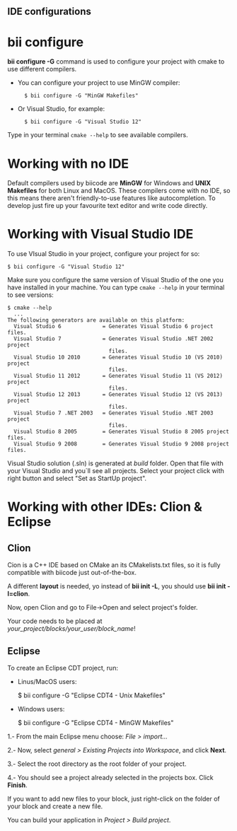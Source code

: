 IDE configurations
------------------
bii configure
==========
**bii configure -G** command is used to configure your project with cmake to use different compilers.

* You can configure your project to use MinGW compiler:
	
		$ bii configure -G "MinGW Makefiles"

* Or Visual Studio, for example:
		
		$ bii configure -G "Visual Studio 12"
 
Type in your terminal ``cmake --help`` to see available compilers.

Working with no IDE
=================
Default compilers used by biicode are **MinGW** for Windows and **UNIX Makefiles** for both Linux and MacOS. These compilers come with no IDE, so this means there aren't friendly-to-use features like autocompletion.
To develop just fire up your favourite text editor and write code directly.

Working with Visual Studio IDE
=========================
To use VIsual Studio in your project, configure your project for so:

	$ bii configure -G "Visual Studio 12"

Make sure you configure the same version of Visual Studio of the one you have installed in your machine.
You can type ``cmake --help`` in your terminal to see versions:

	$ cmake --help
	  ...
	The following generators are available on this platform:
	  Visual Studio 6             = Generates Visual Studio 6 project files.
	  Visual Studio 7             = Generates Visual Studio .NET 2002 project
	                                files.
	  Visual Studio 10 2010       = Generates Visual Studio 10 (VS 2010) project
	                                files.
	  Visual Studio 11 2012       = Generates Visual Studio 11 (VS 2012) project
	                                files.
	  Visual Studio 12 2013       = Generates Visual Studio 12 (VS 2013) project
	                                files.
	  Visual Studio 7 .NET 2003   = Generates Visual Studio .NET 2003 project
	                                files.
	  Visual Studio 8 2005        = Generates Visual Studio 8 2005 project files.
	  Visual Studio 9 2008        = Generates Visual Studio 9 2008 project files.

Visual Studio solution (.sln) is generated at *build* folder. Open that file with your Visual Studio and you`ll see all projects. Select your project click with right button and select "Set as StartUp project".

Working with other IDEs: Clion & Eclipse
========================================

Clion
-----

Cion is a C++ IDE based on CMake an its CMakelists.txt files, so it is fully compatible with biicode just out-of-the-box.

A different **layout** is needed, yo instead of **bii init -L**, you should use **bii init -l=clion**.

Now, open Clion and go to File->Open and select project's folder.

Your code needs to be placed at *your_project/blocks/your_user/block_name*!

Eclipse
-------

To create an Eclipse CDT project, run:

* Linus/MacOS users:

	$ bii configure -G "Eclipse CDT4 - Unix Makefiles"

* Windows users:

	$ bii configure -G "Eclipse CDT4 - MinGW Makefiles"


1.- From the main Eclipse menu choose: *File > import...*

2.- Now, select *general > Existing Projects into Workspace*, and click **Next**.

3.- Select the root directory as the root folder of your project.

4.- You should see a project already selected in the projects box. Click **Finish**.

If you want to add new files to your block, just right-click on the folder of your block and create a new file.

You can build your application in *Project > Build project*.